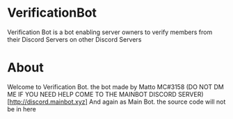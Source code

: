 # VerificationBot
Verification Bot is a bot enabling server owners to verify members from their Discord Servers on other Discord Servers

# About
Welcome to Verification Bot. the bot made by Matto MC#3158 (DO NOT DM ME IF YOU NEED HELP COME TO THE MAINBOT DISCORD SERVER) [http://discord.mainbot.xyz]
And again as Main Bot. the source code will not be in here
